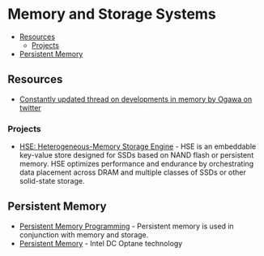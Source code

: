 # Memory and Storage Systems

- [Resources](#resources)
  - [Projects](#projects)
- [Persistent Memory](#persistent-memory)

## Resources

- [Constantly updated thread on developments in memory by Ogawa on twitter](https://twitter.com/ogawa_tter/status/1341217903236923392)

### Projects

- [HSE: Heterogeneous-Memory Storage Engine](https://github.com/hse-project/hse) - HSE is an embeddable key-value store designed for SSDs based on NAND flash or persistent memory. HSE optimizes performance and endurance by orchestrating data placement across DRAM and multiple classes of SSDs or other solid-state storage.

## Persistent Memory

- [Persistent Memory Programming](https://pmem.io/) - Persistent memory is used in conjunction with memory and storage.
- [Persistent Memory](https://www.intel.in/content/www/in/en/architecture-and-technology/optane-dc-persistent-memory.html) - Intel DC Optane technology
